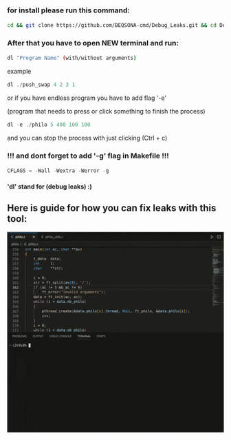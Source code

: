 ### for install please run this command:
```bash
cd && git clone https://github.com/BEQSONA-cmd/Debug_Leaks.git && cd Debug_Leaks && ./install.sh
```


### After that you have to open NEW terminal and run:
```bash
dl "Program Name" (with/without arguments)
```
example
```c
dl ./push_swap 4 2 3 1
```
or if you have endless program you have to add flag '-e'

(program that needs to press or click something to finish the process)
```c
dl -e ./philo 5 400 100 100
```
and you can stop the process with just clicking (Ctrl + c)

### !!! and dont forget to add '-g' flag in Makefile !!!
```c
CFLAGS = -Wall -Wextra -Werror -g
```

#### 'dl' stand for (debug leaks) :)

## Here is guide for how you can fix leaks with this tool:
<img src="https://github.com/BEQSONA-cmd/Debug_Leaks/blob/main/gif/Debug_leaks_Guide.gif" width="600">
